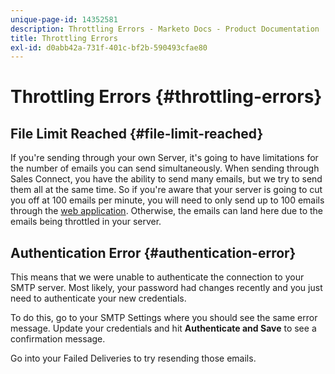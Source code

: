 ```yaml
---
unique-page-id: 14352581
description: Throttling Errors - Marketo Docs - Product Documentation
title: Throttling Errors
exl-id: d0abb42a-731f-401c-bf2b-590493cfae80
---
```

# Throttling Errors {#throttling-errors}

## File Limit Reached {#file-limit-reached}

If you're sending through your own Server, it's going to have limitations for the number of emails you can send simultaneously. When sending through Sales Connect, you have the ability to send many emails, but we try to send them all at the same time. So if you're aware that your server is going to cut you off at 100 emails per minute, you will need to only send up to 100 emails through the [web application](https://toutapp.com/login). Otherwise, the emails can land here due to the emails being throttled in your server.

## Authentication Error {#authentication-error}

This means that we were unable to authenticate the connection to your SMTP server. Most likely, your password had changes recently and you just need to authenticate your new credentials.

To do this, go to your SMTP Settings where you should see the same error message. Update your credentials and hit **Authenticate and Save** to see a confirmation message.

Go into your Failed Deliveries to try resending those emails.
